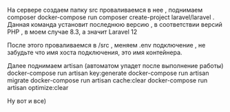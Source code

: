 На сервере создаем папку src
проваливаемся в нее , поднимаем composer 
docker-compose run composer create-project laravel/laravel . 
Данная команда установит последнюю версию , в соответствии версий PHP , в моем случае 8.3, а значит Laravel 12

После этого проваливаемся в /src , меняем .env подключение , не забудьте что имя хоста подключения, это имя контейнера.

Далее поднимаем artisan (автоматом упадет после выполнение работы)
docker-compose run artisan key:generate
docker-compose run artisan migrate
docker-compose run artisan cache:clear
docker-compose run artisan optimize:clear

Ну вот и все)
